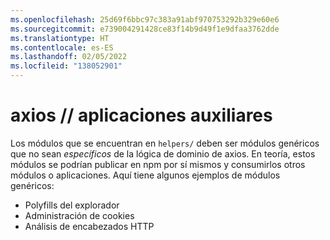 ```yaml
---
ms.openlocfilehash: 25d69f6bbc97c383a91abf970753292b329e60e6
ms.sourcegitcommit: e739004291428ce83f14b9d49f1e9dfaa3762dde
ms.translationtype: HT
ms.contentlocale: es-ES
ms.lasthandoff: 02/05/2022
ms.locfileid: "138052901"
---
```

# <a name="axios--helpers"></a>axios // aplicaciones auxiliares

Los módulos que se encuentran en `helpers/` deben ser módulos genéricos que no sean _específicos_ de la lógica de dominio de axios. En teoría, estos módulos se podrían publicar en npm por sí mismos y consumirlos otros módulos o aplicaciones. Aquí tiene algunos ejemplos de módulos genéricos:

- Polyfills del explorador
- Administración de cookies
- Análisis de encabezados HTTP
